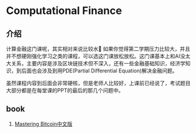 # Computational Finance

## 介绍
计算金融这门课呢，其实相对来说比较水🤣 如果你觉得第二学期压力比较大，并且并不想硬刚强化学习之类的课程，可以选这门课放松放松。这门课基本上和AI没太大关系，主要内容是涉及区块链技术但不深入，还有一些金融基础知识，经济学知识，到后面也会涉及到用PDE(Partial Differential Equation)解决金融问题。

虽然课程内容到后面会非常硬核，但是老师人比较好，上课前已经说了，考试题目大部分都是在每堂课的PPT的最后的那几个问题中。

## book
1. [Mastering Bitcoin中文版](https://github.com/RobinLuoNanjing/AI_Southampton_Exam_Guide/blob/main/CF/book/Mastering%20Bitcoin%E4%B8%AD%E6%96%87%E7%89%88.pdf)



